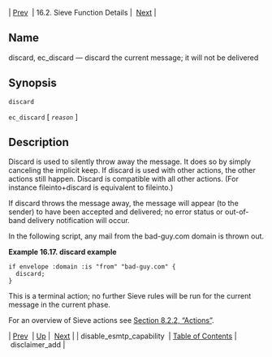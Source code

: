 | [Prev](sieve.ref.disable_esmtp_capability)  | 16.2. Sieve Function Details |  [Next](sieve.ref.disclaimer_add) |

<a name="sieve.ref.discard"></a>
## Name

discard, ec_discard — discard the current message; it will not be delivered

## Synopsis

`discard`

`ec_discard` [ *`reason`* ]

<a name="idp28958912"></a>
## Description

Discard is used to silently throw away the message. It does so by simply canceling the implicit keep. If discard is used with other actions, the other actions still happen. Discard is compatible with all other actions. (For instance fileinto+discard is equivalent to fileinto.)

If discard throws the message away, the message will appear (to the sender) to have been accepted and delivered; no error status or out-of-band delivery notification will occur.

In the following script, any mail from the bad-guy.com domain is thrown out.

<a name="example.discard"></a>

**Example 16.17. discard example**

```
if envelope :domain :is "from" "bad-guy.com" {
  discard;
}
```

This is a terminal action; no further Sieve rules will be run for the current message in the current phase.

For an overview of Sieve actions see [Section 8.2.2, “Actions”](sieve.syntax.basic#sieve.syntax.basic.actions "8.2.2. Actions").

| [Prev](sieve.ref.disable_esmtp_capability)  | [Up](sieve.ref.files) |  [Next](sieve.ref.disclaimer_add) |
| disable_esmtp_capability  | [Table of Contents](index) |  disclaimer_add |
